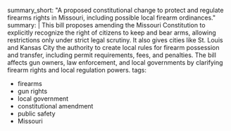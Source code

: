 summary_short: "A proposed constitutional change to protect and regulate firearms rights in Missouri, including possible local firearm ordinances."
summary: |
  This bill proposes amending the Missouri Constitution to explicitly recognize the right of citizens to keep and bear arms, allowing restrictions only under strict legal scrutiny. It also gives cities like St. Louis and Kansas City the authority to create local rules for firearm possession and transfer, including permit requirements, fees, and penalties. The bill affects gun owners, law enforcement, and local governments by clarifying firearm rights and local regulation powers.
tags:
  - firearms
  - gun rights
  - local government
  - constitutional amendment
  - public safety
  - Missouri
